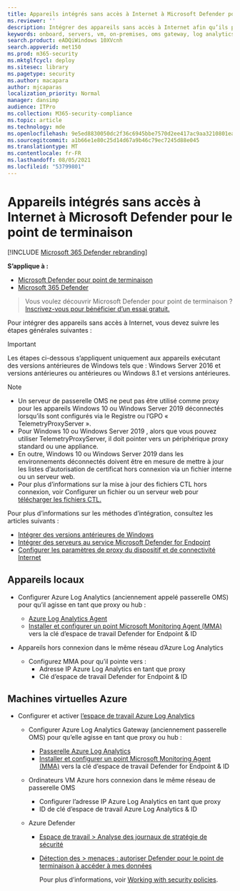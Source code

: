 ```yaml
---
title: Appareils intégrés sans accès à Internet à Microsoft Defender pour le point de terminaison
ms.reviewer: ''
description: Intégrer des appareils sans accès à Internet afin qu’ils peuvent envoyer des données de capteur au capteur Microsoft Defender for Endpoint
keywords: onboard, servers, vm, on-premises, oms gateway, log analytics, azure log analytics, mma
search.product: eADQiWindows 10XVcnh
search.appverid: met150
ms.prod: m365-security
ms.mktglfcycl: deploy
ms.sitesec: library
ms.pagetype: security
ms.author: macapara
author: mjcaparas
localization_priority: Normal
manager: dansimp
audience: ITPro
ms.collection: M365-security-compliance
ms.topic: article
ms.technology: mde
ms.openlocfilehash: 9e5ed8830050dc2f36c6945bbe7570d2ee417ac9aa3210801eaae2f1c89c55d6
ms.sourcegitcommit: a1b66e1e80c25d14d67a9b46c79ec7245d88e045
ms.translationtype: MT
ms.contentlocale: fr-FR
ms.lasthandoff: 08/05/2021
ms.locfileid: "53799801"
---
```

# <a name="onboard-devices-without-internet-access-to-microsoft-defender-for-endpoint"></a>Appareils intégrés sans accès à Internet à Microsoft Defender pour le point de terminaison

[!INCLUDE [Microsoft 365 Defender rebranding](../../includes/microsoft-defender.md)]


**S’applique à :**
- [Microsoft Defender pour point de terminaison](https://go.microsoft.com/fwlink/p/?linkid=2154037)
- [Microsoft 365 Defender](https://go.microsoft.com/fwlink/?linkid=2118804)

> Vous voulez découvrir Microsoft Defender pour point de terminaison ? [Inscrivez-vous pour bénéficier d’un essai gratuit.](https://signup.microsoft.com/create-account/signup?products=7f379fee-c4f9-4278-b0a1-e4c8c2fcdf7e&ru=https://aka.ms/MDEp2OpenTrial?ocid=docs-wdatp-exposedapis-abovefoldlink)


Pour intégrer des appareils sans accès à Internet, vous devez suivre les étapes générales suivantes :

> [!IMPORTANT] 
> Les étapes ci-dessous s’appliquent uniquement aux appareils exécutant des versions antérieures de Windows tels que : Windows Server 2016 et versions antérieures ou antérieures ou Windows 8.1 et versions antérieures.

> [!NOTE]
> - Un serveur de passerelle OMS ne peut pas être utilisé comme proxy pour les appareils Windows 10 ou Windows Server 2019 déconnectés lorsqu’ils sont configurés via le Registre ou l’GPO « TelemetryProxyServer ».
> - Pour Windows 10 ou Windows Server 2019 , alors que vous pouvez utiliser TelemetryProxyServer, il doit pointer vers un périphérique proxy standard ou une appliance.
> - En outre, Windows 10 ou Windows Server 2019 dans les environnements déconnectés doivent être en mesure de mettre à jour les listes d’autorisation de certificat hors connexion via un fichier interne ou un serveur web.
> - Pour plus d’informations sur la mise à jour des fichiers CTL hors connexion, voir Configurer un fichier ou un serveur web pour [télécharger les fichiers CTL.](/previous-versions/windows/it-pro/windows-server-2012-r2-and-2012/dn265983(v=ws.11)#configure-a-file-or-web-server-to-download-the-ctl-files)

Pour plus d’informations sur les méthodes d’intégration, consultez les articles suivants :
- [Intégrer des versions antérieures de Windows](/microsoft-365/security/defender-endpoint/onboard-downlevel)
- [Intégrer des serveurs au service Microsoft Defender for Endpoint](/microsoft-365/security/defender-endpoint/configure-server-endpoints#windows-server-2008-r2-sp1--windows-server-2012-r2-and-windows-server-2016)
- [Configurer les paramètres de proxy du dispositif et de connectivité Internet](/microsoft-365/security/defender-endpoint/configure-proxy-internet#configure-the-proxy-server-manually-using-a-registry-based-static-proxy)

## <a name="on-premises-devices"></a>Appareils locaux

- Configurer Azure Log Analytics (anciennement appelé passerelle OMS) pour qu’il agisse en tant que proxy ou hub :
  - [Azure Log Analytics Agent](/azure/azure-monitor/platform/gateway#download-the-log-analytics-gateway)
  - [Installer et configurer un point Microsoft Monitoring Agent (MMA)](configure-server-endpoints.md#install-and-configure-microsoft-monitoring-agent-mma-to-report-sensor-data-to-microsoft-defender-for-endpoint) vers la clé d’espace de travail Defender for Endpoint & ID

- Appareils hors connexion dans le même réseau d’Azure Log Analytics
  -  Configurez MMA pour qu’il pointe vers :
     - Adresse IP Azure Log Analytics en tant que proxy
     - Clé d’espace de travail Defender for Endpoint & ID

## <a name="azure-virtual-machines"></a>Machines virtuelles Azure
- Configurer et activer [l’espace de travail Azure Log Analytics](/azure/azure-monitor/platform/gateway)

    - Configurer Azure Log Analytics Gateway (anciennement passerelle OMS) pour qu’elle agisse en tant que proxy ou hub :
      - [Passerelle Azure Log Analytics](/azure/azure-monitor/platform/gateway#download-the-log-analytics-gateway)
      - [Installer et configurer un point Microsoft Monitoring Agent (MMA)](configure-server-endpoints.md#install-and-configure-microsoft-monitoring-agent-mma-to-report-sensor-data-to-microsoft-defender-for-endpoint) vers la clé d’espace de travail Defender for Endpoint & ID
    - Ordinateurs VM Azure hors connexion dans le même réseau de passerelle OMS
      - Configurer l’adresse IP Azure Log Analytics en tant que proxy
      - ID de clé d’espace de travail Azure Log Analytics & ID

    - Azure Defender
      - [Espace de travail \> Analyse des journaux de stratégie de sécurité](/azure/security-center/security-center-wdatp#enable-windows-defender-atp-integration)
      - [Détection des \> menaces : autoriser Defender pour le point de terminaison à accéder à mes données](/azure/security-center/security-center-wdatp#enable-windows-defender-atp-integration)

        Pour plus d’informations, voir [Working with security policies](/azure/security-center/tutorial-security-policy).
